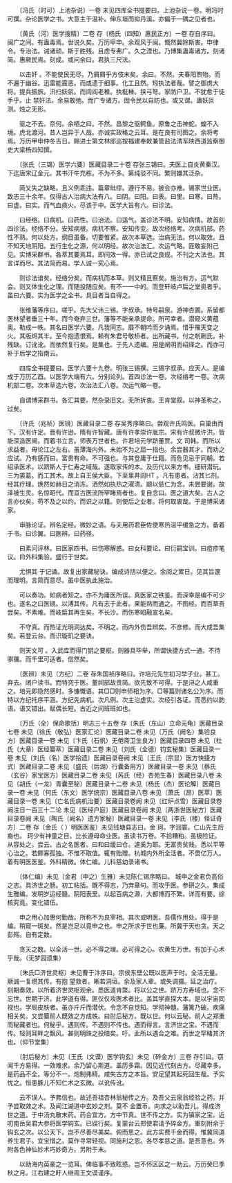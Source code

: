 <!-- { "loadSidebar": true } -->
　　〔冯氏（时可）上池杂说〕一卷 未见四库全书提要曰。上池杂说一卷。明冯时可撰。杂论医学之书。大意主于温补。伸东垣而抑丹溪。亦偏于一隅之见者也。

　　〔黄氏（河）医学搜精〕二卷 存〔杨氏（四知）惠民正方〕一卷 存自序曰。闽广之间。有蛊毒焉。世说久矣。万历甲申。余观风于闽。慨然冀除斯害。申律令。专治法。诫诸顽。斯于胜残。且虑专弗广。久之湮也。乃博集蛊毒诸方。刻诸简。惠厥民焉。刻成。或问余曰。君执三尺法。

　　以击奸 。不能使民无尽。乃屑屑乎方伎末矣。余曰。不然。夫春阳煦物。而不遍于幽谷。迅雷能震恶。而或遗于细事。化工且然。矧执法者哉。譬之御虏大将。提兵振旅。汛扫妖氛。而闾阎老稚。执梃棰。挟弓弩。家防户卫。不犹愈于徒手乎。止 禁奸法。余易敢弛。而广专诸方。固令民以自防也。或又谓。蛊妖叵测。烛之无形。

　　驱之不去。奈何。余哂之曰。不然。昌黎之驱鳄鱼。原鲁之击神蛇。蝗不入境。虎北渡河。昔人岂异于人哉。亦诚实政格之云耳。是在良有司图之。余将考焉。万历甲申仲冬吉日。赐进士第文林郎巡按福建奉敕兼管盐法清军陕西道监察御史大梁杨四知撰。

　　〔张氏（三锡）医学六要〕医藏目录二十卷 存张三锡曰。夫医上自炎黄秦汉。下迄唐宋辽金元。其书汗牛充栋。不为不多。第纯驳不同。繁则嫌其泛杂。

　　简又失之缺略。且义例乖违。篇章纰缪。遵行不易。披会亦难。锡家世业医。致志三十余年。仅得古人治病大法有八。曰阴。曰阳。曰表。曰里。曰寒。曰热。曰虚。曰实。而气血痰火。尽该于中。医学大旨有六。曰诊法。

　　曰经络。曰病机。曰药性。曰治法。曰运气。盖诊法不明。安知病情。故首刻四诊法。经络不分。安知病根。病机不察。安知传变。故次经络考。次病机部。药性不熟。何以处方。纲目虽备。切要惟紧。故次本草选。治病无法。何以取效。且不知天地阴阳。五行生化之源，何以明经。故次治法汇。次运气略。匪敢妄附己见。实博采群书。各萃其要焉耳。即间效一得。亦已试之良规。不刊之大法也。其言详而尽。其法简而易。学人诚一究心焉。

　　则诊法谙矣。经络分矣。而病机而本草。则又精且察矣。施治有方。运气默会。则又体生化之理。而随投随应矣。有不一一中的。而登轩岐卢扁之堂奥者乎。虽曰六要。实为医学之全书。具目者当自得之。

　　张维藩等序曰。嗟乎。先大父讳三锡。字叔承。特号嗣泉。游神杏圃。系留都医林望者垂三十年。而今奄弃三世。藩等不能亲承提命。所可幸者。潜窥义黄蕴奥。勒成一帙。其名曰医学六要。凡我同志。靡不朝吟而夕诵焉。惜乎罹天变之火。其版烬其半。至今抱遗恨焉。赖有朱君号敬桥者。出所藏书。付之剞劂氏。补残缺。订讹讹。而依然复行矣。是集也。于先人遗编。用是阐明而绍绎之。而亦可补于后学之指南云。

　　四库全书提要曰。医学六要十九卷。明张三锡撰。三锡字叔承。应天人。是编成于万历乙酉。以医学大端有六。分别论列。首四诊法一卷。次经络考一卷。次病机部二卷。次本草选六卷。次治法汇八卷。次运气略一卷。

　　自谓博采群书。各汇其要。然杂录旧文。无所折衷。王肯堂叙。以神圣称之。过矣。

　　〔许氏（兆祯）医镜〕医藏目录二卷 存吴秀序略曰。尝观许氏鸣医。自巢由而下。汉有许定。晋有许逊。隋有许智藏。唐有许孝崇许胤宗。宋有许叔微许洪。皆能深造医阃。而着书立言。师表万世者也。许君培元学跻董贾。文 司韩。而所以求益者。毋论江之左右。虽薄海内外。未始不为之屈一指也。余尝器其才。而劝之应试。乃有感而曰。富贵有命。不可强也。与其登庸于仕籍。而危见忌于同朝。若绍承医术。以跻斯人于仁寿之域哉。遂取家传的本。及历代以来方书。细研潜玩。三为裘葛。而工其术。故上自王侯大臣。下至里井闾HT 。凡有患者。沾其匕剂。经其疗理。焕然如赫日之消冻。洒然如执热之濯清。颛以慈仁为念。未尝要谢。故泽被生灵。名惊昭代。而亘古医流所罕睹焉者也。复自念曰。医之道大矣。古人之言亦伙矣。苟不及之以约。而识之以籍。则使后之业者。将何取衷哉。于是博采诸家。

　　审脉论证。辨名定经。微妙之语。与夫用药君臣佐使寒热温平缓急之方。备着于书。曰诊翼。曰医辨。曰药径。

　　曰素问评林。曰医家四书。曰伤寒解惑。曰女科要论。曰衍嗣宝训。曰痘疹笔议。曰外科集验。盛行于世矣。

　　尤惧其 于记诵。故复出家藏秘诀。编成诗括以便之。余阅之累日。见其旨邃而理明。言简而意尽。虽中医执此施治。

　　可以奏功。如病者知之。亦不为庸医所误。真医家之铁鉴。而深幸是编不可少也。遂名之曰医镜。以溥其传。凡有志于此者。果能熟而通之。不图经。而百草吾尝矣。不素难。而岐扁其再生矣。不长沙。而伤寒昭融宣名矣。

　　不守真。而热证光明洞达矣。不明之。而内外伤吾辨矣。不彦修。而大成吾集矣。若登云台。而识璇玑之要诀。

　　则天文可 。入武库而得门钥之要枢。则器具毕举，所谓快捷方式一通。不待骐骥。而千里可适者。信然矣。

　　〔医辨〕未见〔方纪〕二卷 存朱国祯序略曰。许培元先生初习举子业。甚工。弃去。闭户读书。而特究于医。董祠部故贵简。欲先致不可得。于是浔之人咸重之。培元即隐然感时。多慷慨语。其□□则申师相为序。□等篇则诸名公为序。而特以方纪托序平涵。方纪先病机。次凡例。次主治虚实。次经引各证。而悉约以韵语。语又错出。赋偶长短。古近之间班班如也。

　　〔万氏（全）保命歌括〕明志三十五卷 存〔朱氏（东山）立命元龟〕医藏目录七卷 未见〔徐氏（敬弘）医家汇论〕医藏目录二卷 未见〔万氏（阙名）集验良方〕医藏目录一卷 未见〔卞氏（石帆）无倦斋卫生良方〕医藏目录四卷 未见〔杜氏（大章）医经纂萃〕医藏目录二卷 未见〔刘氏（全德）钧玄秘集〕医藏目录一卷 未见〔刘氏（名）医学拾遗〕医藏目录卷阙 未见〔王氏（宗显）医方快捷方式〕医藏目录二卷 未见〔盛氏（后湖）行囊备用方〕医藏目录一卷 未见〔蔡氏（玄谷）家宝医方〕医藏目录二卷 未见〔芮氏（经）杏苑生春〕医藏目录八卷 未见〔胡氏（一龙）青囊至秘〕医藏目录十二卷 未见〔杨氏（杰）医论解〕医藏目录一卷 未见〔何氏（东文）医学统宗〕医藏目录八卷 未见〔萧氏（昂）医萃〕医藏目录一卷 未见〔亡名氏病机治要〕医藏目录卷阙 未见〔红炉点雪〕医藏目录卷阙注日一百三十二论 未见〔医经户庭〕医藏目录卷阙 未见〔两浙世医秘方〕医藏目录卷阙 未见〔陶氏（阙名）遗方家秘〕医藏目录一卷 未见〔李氏（楼）怪证奇方〕二卷 存〔金氏（ ）明医医鉴〕未见钱塘县志曰。金 珂。字润寰。仁山先生后裔也。 珂少有神童之目。比长遵母命业医。虽读书万卷。不拾糟粕。虽极险证。从容处之。尝云。古之名医者。曰和曰缓曰仓。遽奚为耶。无富贵贫贱。悉以平等心治之。若鳏寡孤独。不惟不取值。辄有贻赠。杭城内外所全活者。不啻亿万人。着有明医医鉴。外科精微。体仁编。儿科慈幼录诸书。

　　〔体仁编〕未见〔金君（申之）生雅〕未见陈仁锡序略曰。 城申之金君负高俗之志。具济世之肠。初工帖括。既不得志，乃弃章句。而攻于医。参研之久。集成生雅编。发明岁运经髓。阴阳表里。以起百病之源，大都博而不繁。详而有要。综核究竟。变化错伍。

　　申之用心加惠何勤哉。所称不为良宰相。其次或明医。吾儒作用处。得于是编。稍窥一斑矣。然是岂足以竟申之也。申之所求于世也廉。所冀于天也贪。天之彭殇。自有定数。

　　贪天之数。以全活一世。必不得之理。必可得之心。农黄生万世。有加于心术乎哉。（无梦园遗集）

　　〔朱氏□济世灵枢〕未见曹于汴序曰。宗侯东壁公既以医声于时。全活无量。厥诚一复缵其传。有抱 望救者。晰若洞垣。余及家人辈。或失调摄。延之治疗。刻期奏效。以所着济世灵枢观余。悉医道肯綮。将以公之世。跻万方寿域也。念不忘世。世期于济。此学道有得。匪仅仅攻医术者比。盖其学直探大本。是以宇宙同视也。学局皮肤者。虽亦斤斤而潜伏。令念不自觉知。学彻神髓。藩篱乃破。疾痛相关矣。又尝纂前人既效之方成帙。曰肘后秘方。既以世。何以云秘。前人之郑重而秘藏者也。何秘乎。遇则传。不遇则不传也。遇而得言。言济世之宝。不遇而传。轻则耳畔之飘风。甚则明珠之投暗矣。吁。此所以遇合之难。而世之罕睹其济也。（仰节堂集）

　　〔肘后秘方〕未见〔王氏（文谟）医学钩玄〕未见〔碎金方〕三卷 存引曰。窃闻千方易得。一效难求。余乃留心斯道。盖历多霜。因见近代刻古方。尽藏幸多。是药品不全。等分不一。炮制弗精。咸失古方之本旨。安足望其起死回生哉。予实忧之。恒患豚儿不知仁术之玄微。以讹传讹。

　　云不误人。予弗信也。故述吾祖杏林翁秘传之方。及吾父云泉翁经验之药。并予尝取效之术。及闻江湖道中玄妙之剂。莫不 金置币。向求之以助吾儿。得成济世之道。于中汤丸散末药。药合宜方。方中节真。世不传之方。实为镇家之宝。近叨南岳吴君大参将医学钩玄。已锲行矣。复蒙台云郑使君请予碎金方。重刻附余于钩玄之次。以公天下。岂不尽善尽美矣。俯而思之。此方实费千金而得。惟冀同道养生君子。宜宝惜之。莫作寻常轻视。同施利之恩。各尽孝慈之道。是吾意也。外附各色神仙妙术巧妙奇方。另附于末。

　　以助海内英豪之一览耳。俾临事不致眩惑。岂不怀区区之一助云。万历癸巳季秋之月。江右建之盱人继周王文谟谨序。

